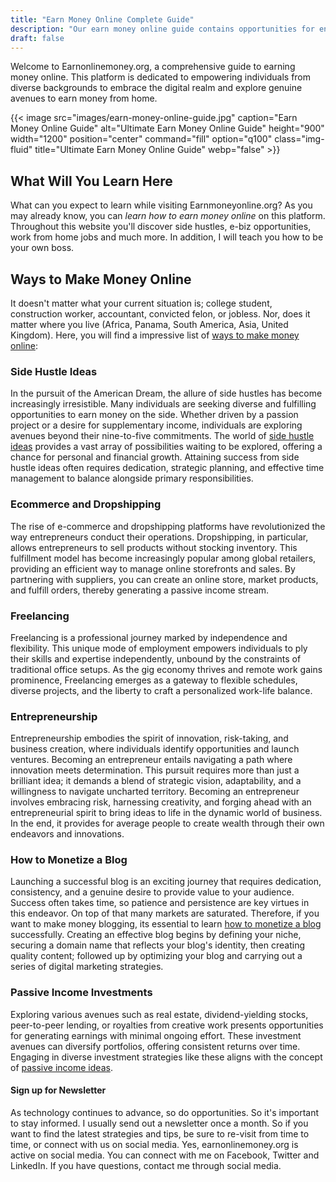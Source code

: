 ```yaml
---
title: "Earn Money Online Complete Guide"
description: "Our earn money online guide contains opportunities for entrepreneurs, like e-biz, work at home jobs, side hustles, monetization tips and more."
draft: false
---
```


Welcome to Earnonlinemoney.org, a comprehensive guide to earning money online. This platform is dedicated to empowering individuals from diverse backgrounds to embrace the digital realm and explore genuine avenues to earn money from home.

{{< image src="images/earn-money-online-guide.jpg" caption="Earn Money Online Guide" alt="Ultimate Earn Money Online Guide" height="900" width="1200" position="center" command="fill" option="q100" class="img-fluid" title="Ultimate Earn Money Online Guide" webp="false" >}}

## What Will You Learn Here

What can you expect to learn while visiting Earnmoneyonline.org? As you may already know, you can _learn how to earn money online_ on this platform. Throughout this website you'll discover side hustles, e-biz opportunities, work from home jobs and much more. In addition, I will teach you how to be your own boss.

## Ways to Make Money Online

It doesn't matter what your current situation is; college student, construction worker, accountant, convicted felon, or jobless. Nor, does it matter where you live (Africa, Panama, South America, Asia, United Kingdom). Here, you will find a impressive list of [ways to make money online](/blog/make-money-online):

### Side Hustle Ideas

In the pursuit of the American Dream, the allure of side hustles has become increasingly irresistible. Many individuals are seeking diverse and fulfilling opportunities to earn money on the side. Whether driven by a passion project or a desire for supplementary income, individuals are exploring avenues beyond their nine-to-five commitments. The world of [side hustle ideas](/blog/creative-side-hustles) provides a vast array of possibilities waiting to be explored, offering a chance for personal and financial growth. Attaining success from side hustle ideas often requires dedication, strategic planning, and effective time management to balance alongside primary responsibilities.

### Ecommerce and Dropshipping

The rise of e-commerce and dropshipping platforms have revolutionized the way entrepreneurs conduct their operations. Dropshipping, in particular, allows entrepreneurs to sell products without stocking inventory. This fulfillment model has become increasingly popular among global retailers, providing an efficient way to manage online storefronts and sales. By partnering with suppliers, you can create an online store, market products, and fulfill orders, thereby generating a passive income stream.

### Freelancing

Freelancing is a professional journey marked by independence and flexibility. This unique mode of employment empowers individuals to ply their skills and expertise independently, unbound by the constraints of traditional office setups. As the gig economy thrives and remote work gains prominence, Freelancing emerges as a gateway to flexible schedules, diverse projects, and the liberty to craft a personalized work-life balance.

### Entrepreneurship

Entrepreneurship embodies the spirit of innovation, risk-taking, and business creation, where individuals identify opportunities and launch ventures. Becoming an entrepreneur entails navigating a path where innovation meets determination. This pursuit requires more than just a brilliant idea; it demands a blend of strategic vision, adaptability, and a willingness to navigate uncharted territory. Becoming an entrepreneur involves embracing risk, harnessing creativity, and forging ahead with an entrepreneurial spirit to bring ideas to life in the dynamic world of business. In the end, it provides for average people to create wealth through their own endeavors and innovations.

### How to Monetize a Blog

Launching a successful blog is an exciting journey that requires dedication, consistency, and a genuine desire to provide value to your audience. Success often takes time, so patience and persistence are key virtues in this endeavor. On top of that many markets are saturated. Therefore, if you want to make money blogging, its essential to learn [how to monetize a blog](/blog/how-to-monetize-a-blog) successfully. Creating an effective blog begins by defining your niche, securing a domain name that reflects your blog's identity, then creating quality content; followed up by optimizing your blog and carrying out a series of digital marketing strategies.

### Passive Income Investments

Exploring various avenues such as real estate, dividend-yielding stocks, peer-to-peer lending, or royalties from creative work presents opportunities for generating earnings with minimal ongoing effort. These investment avenues can diversify portfolios, offering consistent returns over time. Engaging in diverse investment strategies like these aligns with the concept of [passive income ideas](/blog/passive-income-ideas).

#### Sign up for Newsletter

As technology continues to advance, so do opportunities. So it's important to stay informed. I usually send out a newsletter once a month. So if you want to find the latest strategies and tips, be sure to re-visit from time to time, or connect with us on social media. Yes, earnonlinemoney.org is active on social media. You can connect with me on Facebook, Twitter and LinkedIn. If you have questions, contact me through social media.
